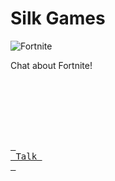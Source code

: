 # Silk Games
![Fortnite](https://github.com/SilkUFC/silkufc.github.io/assets/131222600/0e9eed0e-e229-4b51-a3df-6d835195ddf5)

Chat about Fortnite!

<br>
<div align = left>
 
<br>
<br>
    

<br>
<br>

[<kbd> <br> Talk <br> </kbd>][KBD]


</div>

<br>
<br>


<!---------------------------------------------------------------------------->


[KBD]: Youtube.com
[#]: #


<!---------------------------------[ Badges ]---------------------------------->


